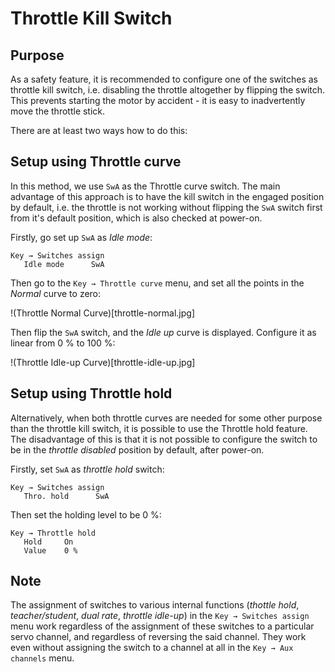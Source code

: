 # Throttle Kill Switch


## Purpose

As a safety feature, it is recommended to configure one of the switches
as throttle kill switch, i.e. disabling the throttle altogether by
flipping the switch. This prevents starting the motor by accident -
it is easy to inadvertently move the throttle stick.

There are at least two ways how to do this:


## Setup using Throttle curve

In this method, we use `SwA` as the Throttle curve switch. The main advantage
of this approach is to have the kill switch in the engaged position by default,
i.e. the throttle is not working without flipping the `SwA` switch first
from it's default position, which is also checked at power-on.

Firstly, go set up `SwA` as _Idle mode_:

```
Key → Switches assign
   Idle mode      SwA
```

Then go to the `Key → Throttle curve` menu, and set all the points in the _Normal_ curve to zero:

!(Throttle Normal Curve)[throttle-normal.jpg]

Then flip the `SwA` switch, and the _Idle up_ curve is displayed.
Configure it as linear from 0 % to 100 %:

!(Throttle Idle-up Curve)[throttle-idle-up.jpg]


## Setup using Throttle hold

Alternatively, when both throttle curves are needed for some other purpose
than the throttle kill switch, it is possible to use the Throttle hold
feature. The disadvantage of this is that it is not possible to configure
the switch to be in the _throttle disabled_ position by default, after
power-on.

Firstly, set `SwA` as _throttle hold_ switch:

```
Key → Switches assign
   Thro. hold      SwA
```

Then set the holding level to be 0 %:

```
Key → Throttle hold
   Hold     On
   Value    0 %
```

## Note

The assignment of switches to various internal functions (_thottle hold_, _teacher/student_, _dual rate_, _throttle idle-up_) in the `Key → Switches assign`
menu work regardless of the assignment of these switches to a particular
servo channel, and regardless of reversing the said channel. They work
even without assigning the switch to a channel at all in the
`Key → Aux channels` menu.

